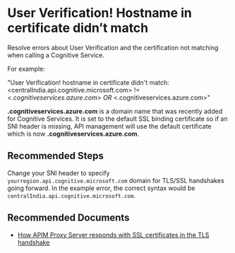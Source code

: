 <properties
  pagetitle="User Verification! Hostname in certificate didn’t match&#xD;"
  service="microsoft.cognitiveservices"
  resource="accounts"
  ms.author="jtanner,saziz,enesu"
  selfhelptype="Resource"
  supporttopicids="32589913,32589914,32589915,32589916,32589918,32589919,32589920,32589921,32589922,32589923,32589925,32589927,32589930,32589932,32589936,32589938,32589940,32589941,32589942,32592300,32589911"
  resourcetags=""
  productpesids="16121"
  cloudenvironments="public,blackforest,fairfax,mooncake,usnat,ussec"
  articleid="6c452c93-a5fd-4bbb-b205-75d6750f02d7"
  ownershipid="AzureCogSvc_CognitiveServices" />
# User Verification! Hostname in certificate didn’t match

Resolve errors about User Verification and the certification not matching when calling a Cognitive Service.
 
For example:

"User Verification! hostname in certificate didn't match: <centralIndia.api.cognitive.microsoft.com> != <*.cognitiveservices.azure.com> OR <*.cognitiveservices.azure.com>"

**.cognitiveservices.azure.com** is a domain name that was recently added for Cognitive Services. It is set to the default SSL binding certificate so if an SNI header is missing, API management will use the default certificate which is now **.cognitiveservices.azure.com**.
 
## **Recommended Steps**

Change your SNI header to specify `yourregion.api.cognitive.microsoft.com` domain for TLS/SSL handshakes going forward. In the example error, the correct syntax would be `centralIndia.api.cognitive.microsoft.com`.
 
## **Recommended Documents**

* [How APIM Proxy Server responds with SSL certificates in the TLS handshake](https://docs.microsoft.com/azure/api-management/configure-custom-domain#clients-calling-without-sni-header)
